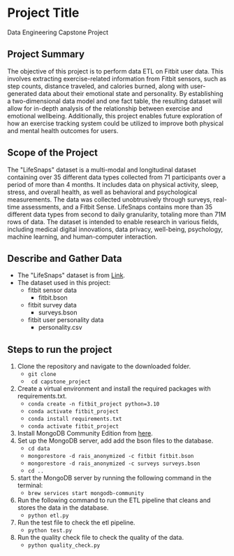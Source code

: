 # Project Title
Data Engineering Capstone Project

## Project Summary
The objective of this project is to perform data ETL on Fitbit user data. This involves extracting exercise-related 
information from Fitbit sensors, such as step counts, distance traveled, and calories burned, along with user-generated 
data about their emotional state and personality. By establishing a two-dimensional data model and one fact table, the 
resulting dataset will allow for in-depth analysis of the relationship between exercise and emotional wellbeing. 
Additionally, this project enables future exploration of how an exercise tracking system could be utilized to improve 
both physical and mental health outcomes for users.

## Scope of the Project
The "LifeSnaps" dataset is a multi-modal and longitudinal dataset containing over 35 different data types collected from 
71 participants over a period of more than 4 months. It includes data on physical activity, sleep, stress, and overall 
health, as well as behavioral and psychological measurements. The data was collected unobtrusively through surveys, 
real-time assessments, and a Fitbit Sense. LifeSnaps contains more than 35 different data types from second to daily 
granularity, totaling more than 71M rows of data. The dataset is intended to enable research in various fields,
including medical digital innovations, data privacy, well-being, psychology, machine learning, and human-computer interaction.

## Describe and Gather Data
* The "LifeSnaps" dataset is from [Link](https://zenodo.org/record/7229547#.ZB7CC-xByrM).
* The dataset used in this project:
    * fitbit sensor data
        * fitbit.bson
    * fitbit survey data
        * surveys.bson
    * fitbit user personality data
        * personality.csv

## Steps to run the project
1. Clone the repository and navigate to the downloaded folder.
    * ` git clone `
    * ` cd capstone_project`
2. Create a virtual environment and install the required packages with requirements.txt.
    * `conda create -n fitbit_project python=3.10`
    * `conda activate fitbit_project`
    * `conda install requirements.txt`
    * `conda activate fitbit_project`
3. Install MongoDB Community Edition from [here](https://docs.mongodb.com/manual/tutorial/install-mongodb-on-os-x/).
4. Set up the MongoDB server, add add the bson files to the database.
    * `cd data`
    * `mongorestore -d rais_anonymized -c fitbit fitbit.bson`
    * `mongorestore -d rais_anonymized -c surveys surveys.bson`
    * `cd ..`
5. start the MongoDB server by running the following command in the terminal:
    * `brew services start mongodb-community`
6. Run the following command to run the ETL pipeline that cleans and stores the data in the database.
    * `python etl.py`
7. Run the test file to check the etl pipeline.
    * `python test.py`
8. Run the quality check file to check the quality of the data.
    * `python quality_check.py`
